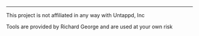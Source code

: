 -----------
This project is not affiliated in any way with Untappd, Inc

Tools are provided by Richard George and are used at your own risk